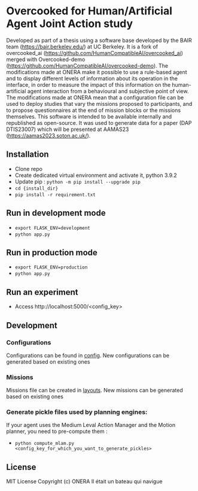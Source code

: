 # Overcooked for Human/Artificial Agent Joint Action study

Developed as part of a thesis using a software base developed by the BAIR team (https://bair.berkeley.edu/) at UC Berkeley. It is a fork of overcooked_ai (https://github.com/HumanCompatibleAI/overcooked_ai) merged with Overcooked-demo (https://github.com/HumanCompatibleAI/overcooked-demo). The modifications made at ONERA make it possible to use a rule-based agent and to display different levels of information about its operation in the interface, in order to measure the impact of this information on the human-artificial agent interaction from a behavioural and subjective point of view. The modifications made at ONERA mean that a configuration file can be used to deploy studies that vary the missions proposed to participants, and to propose questionnaires at the end of mission blocks or the missions themselves. This software is intended to be available internally and republished as open-source. It was used to generate data for a paper (DAP DTIS23007) which will be presented at AAMAS23 (https://aamas2023.soton.ac.uk/).

## Installation
- Clone repo
- Create dedicated virtual environment and activate it, python 3.9.2
- Update pip : `python -m pip install --upgrade pip`
- `cd {install_dir}`
- `pip install -r requirement.txt`

## Run in development mode
- `export FLASK_ENV=development`
- `python app.py`

## Run in production mode
- `export FLASK_ENV=production`
- `python app.py`



## Run an experiment
- Access http://localhost:5000/<config_key>

## Development
### Configurations
Configurations can be found in [config](config.json). New configurations can be generated based on existing ones

### Missions
Missions file can be created in [layouts](overcooked_ai_py/data/layouts). New missions can be generated based on existing ones

### Generate pickle files used by planning engines:
If your agent uses the Medium Leval Action Manager and the Motion planner, you need to pre-compute them :
 - `python compute_mlam.py <config_key_for_which_you_want_to_generate_pickles>`

## License

MIT License
Copyright (c) ONERA
Il était un bateau qui navigue